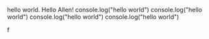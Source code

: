 hello world. Hello Allen!
console.log("hello world")
console.log("hello world")
console.log("hello world")
console.log("hello world")

f

